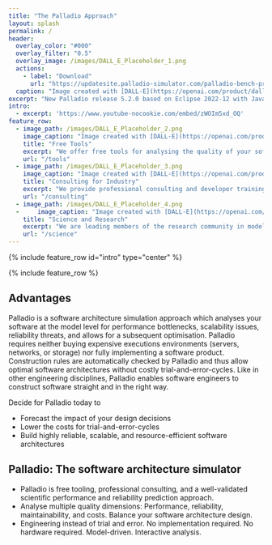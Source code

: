 ```yaml
---
title: "The Palladio Approach"
layout: splash
permalink: /
header:
  overlay_color: "#000"
  overlay_filter: "0.5"
  overlay_image: /images/DALL_E_Placeholder_1.png
  actions:
    - label: "Download"
      url: "https://updatesite.palladio-simulator.com/palladio-bench-product/releases/latest/"
  caption: "Image created with [DALL-E](https://openai.com/product/dall-e-2)"
excerpt: "New Palladio release 5.2.0 based on Eclipse 2022-12 with Java 17 available."
intro:
  - excerpt: 'https://www.youtube-nocookie.com/embed/zWOIm5xd_OQ'
feature_row:
  - image_path: /images/DALL_E_Placeholder_2.png
    image_caption: "Image created with [DALL-E](https://openai.com/product/dall-e-2)"
    title: "Free Tools"
    excerpt: "We offer free tools for analysing the quality of your software: Performance, reliability, maintainability. Tool downloads & documentation"
    url: "/tools"
  - image_path: /images/DALL_E_Placeholder_3.png
    image_caption: "Image created with [DALL-E](https://openai.com/product/dall-e-2)"
    title: "Consulting for Industry"
    excerpt: "We provide professional consulting and developer training to enhance the quality of your software.Portfolio & industry success stories"
    url: "/consulting"
  - image_path: /images/DALL_E_Placeholder_4.png
  -     image_caption: "Image created with [DALL-E](https://openai.com/product/dall-e-2)"
    title: "Science and Research"
    excerpt: "We are leading members of the research community in model-based software quality prediction. Research projects & cooperations"
    url: "/science"
---
```


{% include feature_row id="intro" type="center" %}

{% include feature_row %}

## Advantages

Palladio is a software architecture simulation approach which analyses your software at the model level for performance bottlenecks, scalability issues, reliability threats, and allows for a subsequent optimisation. Palladio requires neither buying expensive executions environments (servers, networks, or storage) nor fully implementing a software product. Construction rules are automatically checked by Palladio and thus allow optimal software architectures without costly trial-and-error-cycles. Like in other engineering disciplines, Palladio enables software engineers to construct software straight and in the right way.

Decide for Palladio today to
- Forecast the impact of your design decisions
- Lower the costs for trial-and-error-cycles
- Build highly reliable, scalable, and resource-efficient software architectures

## Palladio: The software architecture simulator

- Palladio is free tooling, professional consulting, and a well-validated scientific performance and reliability prediction approach.
- Analyse multiple quality dimensions: Performance, reliability, maintainability, and costs. Balance your software architecture design.
- Engineering instead of trial and error. No implementation required. No hardware required. Model-driven. Interactive analysis.
